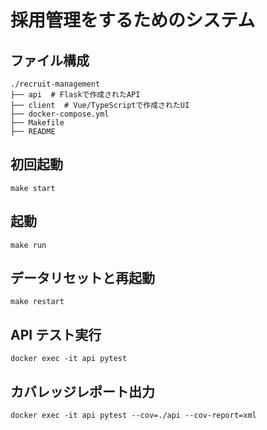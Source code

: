 # 採用管理をするためのシステム

## ファイル構成

```
./recruit-management
├── api  # Flaskで作成されたAPI
├── client  # Vue/TypeScriptで作成されたUI
├── docker-compose.yml
├── Makefile
├── README
```

## 初回起動

```
make start
```

## 起動

```
make run
```

## データリセットと再起動

```
make restart
```

## API テスト実行

```
docker exec -it api pytest
```

## カバレッジレポート出力

```
docker exec -it api pytest --cov=./api --cov-report=xml
```

